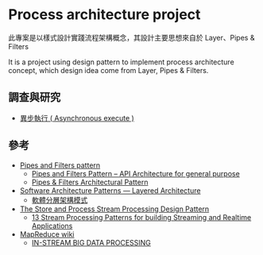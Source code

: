 # Process architecture project

此專案是以樣式設計實踐流程架構概念，其設計主要思想來自於 Layer、Pipes & Filters

It is a project using design pattern to implement process architecture concept, which design idea come from Layer, Pipes & Filters.

## 調查與研究

+ [異步執行 ( Asynchronous execute )](./doc/asynchronous-execute.md) 

## 參考

+ [Pipes and Filters pattern](https://docs.microsoft.com/zh-tw/azure/architecture/patterns/pipes-and-filters)
  - [Pipes and Filters Pattern – API Architecture for general purpose](https://kudocode.me/2019/04/16/pipes-and-filters-pattern-api-architecture-for-general-purpose/)
  - [Pipes & Filters Architectural Pattern](https://www.slideshare.net/FredrikKivi/pipes-filters-architectural-pattern)
+ [Software Architecture Patterns — Layered Architecture](https://medium.com/@priyalwalpita/software-architecture-patterns-layered-architecture-a3b89b71a057)
  - [軟體分層架構模式](https://blog.johnwu.cc/article/software-layered-architecture-pattern.html)
+ [The Store and Process Stream Processing Design Pattern](http://tutorials.jenkov.com/data-streaming/store-and-process.html)
  - [13 Stream Processing Patterns for building Streaming and Realtime Applications](https://iwringer.wordpress.com/2015/08/03/patterns-for-streaming-realtime-analytics/)
+ [MapReduce wiki](https://zh.wikipedia.org/wiki/MapReduce)
  - [IN-STREAM BIG DATA PROCESSING](https://highlyscalable.wordpress.com/2013/08/20/in-stream-big-data-processing/)
